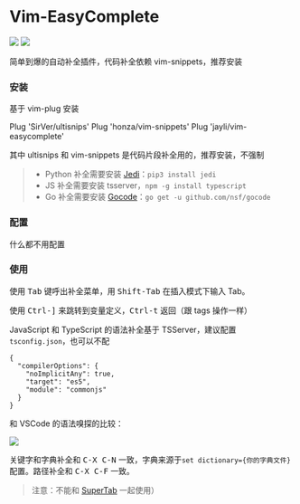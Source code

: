 # Vim-EasyComplete

![](https://img.shields.io/badge/MacOS-available-brightgreen.svg) ![](https://img.shields.io/badge/license-MIT-blue.svg)

简单到爆的自动补全插件，代码补全依赖 vim-snippets，推荐安装

### 安装

基于 vim-plug 安装

  Plug 'SirVer/ultisnips'
  Plug 'honza/vim-snippets'
  Plug 'jayli/vim-easycomplete'

其中 ultisnips 和 vim-snippets 是代码片段补全用的，推荐安装，不强制

> - Python 补全需要安装 [Jedi](https://pypi.org/project/jedi/)：`pip3 install jedi`
> - JS 补全需要安装 tsserver，`npm -g install typescript`
> - Go 补全需要安装 [Gocode](https://github.com/nsf/gocode)：`go get -u github.com/nsf/gocode`

### 配置

什么都不用配置

### 使用

使用 <kbd>Tab</kbd> 键呼出补全菜单，用 <kbd>Shift-Tab</kbd> 在插入模式下输入 Tab。

使用 <kbd>Ctrl-]</kbd> 来跳转到变量定义，<kbd>Ctrl-t</kbd> 返回（跟 tags 操作一样）

JavaScript 和 TypeScript 的语法补全基于 TSServer，建议配置`tsconfig.json`，也可以不配

    {
      "compilerOptions": {
        "noImplicitAny": true,
        "target": "es5",
        "module": "commonjs"
      }
    }

和 VSCode 的语法嗅探的比较：

![](https://gw.alicdn.com/tfs/TB1YpXfyYY1gK0jSZTEXXXDQVXa-2026-752.png)

关键字和字典补全和 <kbd>C-X C-N</kbd> 一致，字典来源于`set dictionary={你的字典文件}`配置。路径补全和 <kbd>C-X C-F</kbd> 一致。

> 注意：不能和 [SuperTab](https://github.com/ervandew/supertab) 一起使用）
